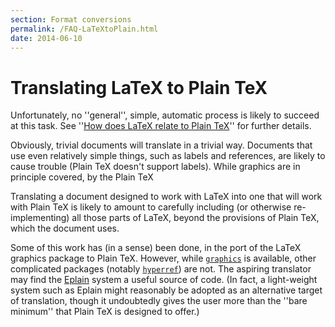 ```yaml
---
section: Format conversions
permalink: /FAQ-LaTeXtoPlain.html
date: 2014-06-10
---
```


# Translating LaTeX to Plain TeX

Unfortunately, no ''general'', simple, automatic process is likely to
succeed at this task.  See 
''[How does LaTeX relate to Plain TeX](FAQ-LaTeXandPlain.md)''
for further details.

Obviously, trivial documents will translate in a trivial way.
Documents that use even relatively simple things, such as labels and
references, are likely to cause trouble (Plain TeX doesn't support
labels).  While graphics are in principle covered, by the Plain TeX

Translating a document designed to work with LaTeX into one
that will work with Plain TeX is likely to amount to carefully
including (or otherwise re-implementing) all those parts of LaTeX,
beyond the provisions of Plain TeX, which the document uses.

Some of this work has (in a sense) been done, in the port of the
LaTeX graphics package to Plain TeX.  However, while
[`graphics`](https://ctan.org/pkg/graphics) is available, other complicated packages (notably
[`hyperref`](https://ctan.org/pkg/hyperref)) are not.  The aspiring translator may find the
[Eplain](FAQ-eplain.md) system a useful source of code.  (In fact,
a light-weight system such as Eplain might reasonably be adopted as
an alternative target of translation, though it undoubtedly gives the
user more than the ''bare minimum'' that Plain TeX is designed to
offer.)


